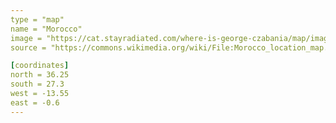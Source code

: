 ```yaml
---
type = "map"
name = "Morocco"
image = "https://cat.stayradiated.com/where-is-george-czabania/map/image/morocco.svg"
source = "https://commons.wikimedia.org/wiki/File:Morocco_location_map.svg"

[coordinates]
north = 36.25
south = 27.3
west = -13.55
east = -0.6
---
```


